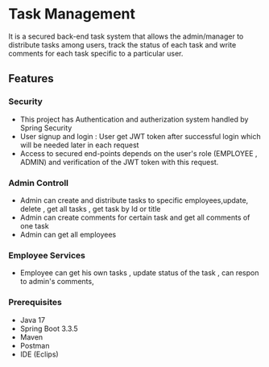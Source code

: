 
# Task Management

It is a secured back-end task system that allows the admin/manager to distribute tasks among users, track the status of each task and write comments for each task specific to a particular user.

## Features
### Security

- This project has Authentication and autherization system handled by Spring Security
- User signup and login : User get JWT token after successful login which will be needed later in each request
- Access to secured end-points depends on the user's role (EMPLOYEE , ADMIN) and verification of the JWT token with this request.

### Admin Controll
- Admin can create and distribute tasks to specific employees,update, delete , get all tasks , get task by Id or title
- Admin can create comments for certain task and get all comments of one task
- Admin can get all employees

### Employee Services
- Employee can get his own tasks , update status of the task , can respon to admin's comments,

### Prerequisites
- Java 17
- Spring Boot 3.3.5
- Maven
- Postman
- IDE (Eclips)


